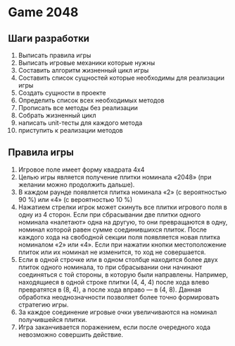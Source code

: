 # Game 2048

## Шаги разработки
1. Выписать правила игры
2. Выписать игровые механики которые нужны
3. Составить алгоритм жизненный цикл игры
4. Составить список сущностей которые необходимы для реализации игры
5. Создать сущности в проекте
6. Определить список всех необходимых методов
7. Прописать все методы без реализации
8. Собрать жизненный цикл
9. написать unit-тесты для каждого метода
10. приступить к реализации методов

## Правила игры
1. Игровое поле имеет форму квадрата 4x4
2. Целью игры является получение плитки номинала «2048» (при желании можно продолжить дальше).
3. В каждом раунде появляется плитка номинала «2» (с вероятностью 90 %) или «4» (с вероятностью 10 %)
4. Нажатием стрелки игрок может скинуть все плитки игрового поля в одну из 4 сторон. Если при сбрасывании две плитки одного номинала «налетают» одна на другую, то они превращаются в одну, номинал которой равен сумме соединившихся плиток. После каждого хода на свободной секции поля появляется новая плитка номиналом «2» или «4». Если при нажатии кнопки местоположение плиток или их номинал не изменится, то ход не совершается.
5. Если в одной строчке или в одном столбце находится более двух плиток одного номинала, то при сбрасывании они начинают соединяться с той стороны, в которую были направлены. Например, находящиеся в одной строке плитки (4, 4, 4) после хода влево превратятся в (8, 4), а после хода вправо — в (4, 8). Данная обработка неоднозначности позволяет более точно формировать стратегию игры.
6. За каждое соединение игровые очки увеличиваются на номинал получившейся плитки.
7. Игра заканчивается поражением, если после очередного хода невозможно совершить действие.